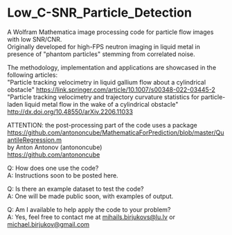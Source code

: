 # Low_C-SNR_Particle_Detection
A Wolfram Mathematica image processing code for particle flow images with low SNR/CNR.  
Originally developed for high-FPS neutron imaging in liquid metal in presence of "phantom particles" stemming from correlated noise.

The methodology, implementation and applications are showcased in the following articles:  
"Particle tracking velocimetry in liquid gallium flow about a cylindrical obstacle"
https://link.springer.com/article/10.1007/s00348-022-03445-2
"Particle tracking velocimetry and trajectory curvature statistics for particle-laden liquid metal flow in the wake of a cylindrical obstacle"
http://dx.doi.org/10.48550/arXiv.2206.11033

ATTENTION: the post-processing part of the code uses a package
https://github.com/antononcube/MathematicaForPrediction/blob/master/QuantileRegression.m  
by Anton Antonov (antononcube)  
https://github.com/antononcube


Q: How does one use the code?  
A: Instructions soon to be posted here.  


Q: Is there an example dataset to test the code?  
A: One will be made public soon, with examples of output.


Q: Am I available to help apply the code to your problem?  
A: Yes, feel free to contact me at mihails.birjukovs@lu.lv or michael.birjukov@gmail.com

